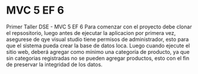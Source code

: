 # MVC 5 EF 6
Primer Taller DSE - MVC 5 EF 6
Para comenzar con el proyecto debe clonar el repsositorio, luego antes de ejecutar la aplicacion por primera vez,
asegurese de qye visual studio tiene permisos de administrador, esto para que el sistema pueda crear la base de datos loca.
Luego cuando ejecute el sitio web, deberá agregar como mínimo una categoría de producto, ya que sin categorias registradas
no se pueden agregar productos, esto con el fin de preservar la integridad de los datos.
